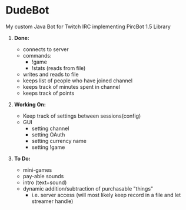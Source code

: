 # DudeBot
My custom Java Bot for Twitch IRC implementing PircBot 1.5 Library <br>

1. **Done:**
    * connects to server
    * commands:
        - !game
        - !stats (reads from file)
    * writes and reads to file
    * keeps list of people who have joined channel
    * keeps track of minutes spent in channel
    * keeps track of points

2. **Working On:**
    * Keep track of settings between sessions(config)
    * GUI
        - setting channel
        - setting OAuth
        - setting currency name
        - setting !game
3. **To Do:**
    * mini-games
    * pay-able sounds
    * intro (text+sound)
    * dynamic addition/subtraction of purchasable "things"
        - i.e. server access (will most likely keep record in a file and let streamer handle)
